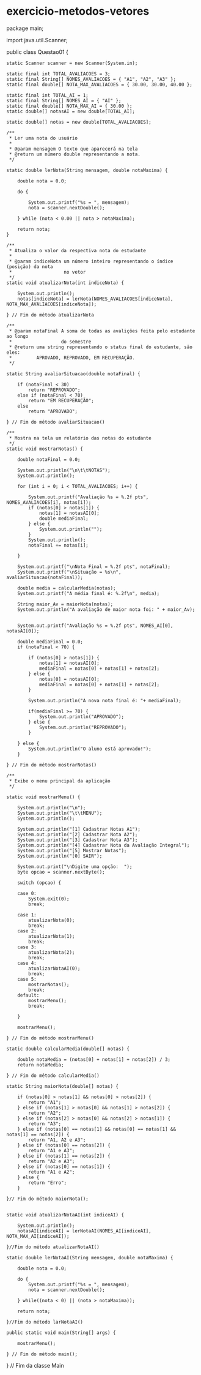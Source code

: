 # exercicio-metodos-vetores

package main;

import java.util.Scanner;

public class Questao01 {

	static Scanner scanner = new Scanner(System.in);

	static final int TOTAL_AVALIACOES = 3;
	static final String[] NOMES_AVALIACOES = { "A1", "A2", "A3" };
	static final double[] NOTA_MAX_AVALIACOES = { 30.00, 30.00, 40.00 };

	static final int TOTAL_AI = 1;
	static final String[] NOMES_AI = { "AI" };
	static final double[] NOTA_MAX_AI = { 30.00 };
	static double[] notasAI = new double[TOTAL_AI];
	
	static double[] notas = new double[TOTAL_AVALIACOES];

	/**
	 * Ler uma nota do usuário
	 * 
	 * @param mensagem O texto que aparecerá na tela
	 * @return um número double representando a nota.
	 */

	static double lerNota(String mensagem, double notaMaxima) {

		double nota = 0.0;

		do {

			System.out.printf("%s = ", mensagem);
			nota = scanner.nextDouble();

		} while (nota < 0.00 || nota > notaMaxima);

		return nota;
	}

	/**
	 * Atualiza o valor da respectiva nota do estudante
	 * 
	 * @param indiceNota um número inteiro representando o índice (posição) da nota
	 *                   no vetor
	 */
	static void atualizarNota(int indiceNota) {

		System.out.println();
		notas[indiceNota] = lerNota(NOMES_AVALIACOES[indiceNota], NOTA_MAX_AVALIACOES[indiceNota]);

	} // Fim do método atualizarNota

	/**
	 * @param notaFinal A soma de todas as avalições feita pelo estudante ao longo
	 *                  do semestre
	 * @return uma string representando o status final do estudante, são eles:
	 *         APROVADO, REPROVADO, EM RECUPERAÇÃO.
	 */
	
	static String avaliarSituacao(double notaFinal) {

		if (notaFinal < 30)
			return "REPROVADO";
		else if (notaFinal < 70)
			return "EM RECUPERAÇÃO";
		else
			return "APROVADO";

	} // Fim do método avaliarSituacao()

	/**
	 * Mostra na tela um relatório das notas do estudante
	 */
	static void mostrarNotas() {

		double notaFinal = 0.0;

		System.out.println("\n\t\tNOTAS");
		System.out.println();

		for (int i = 0; i < TOTAL_AVALIACOES; i++) {

			System.out.printf("Avaliação %s = %.2f pts", NOMES_AVALIACOES[i], notas[i]);
			if (notas[0] > notas[1]) {
				notas[1] = notasAI[0];
				double mediaFinal;
			} else {
				System.out.println("");
			}
			System.out.println();
			notaFinal += notas[i];

		}

		System.out.printf("\nNota Final = %.2f pts", notaFinal);
		System.out.printf("\nSituação = %s\n", avaliarSituacao(notaFinal));

		double media = calcularMedia(notas);
		System.out.printf("A média final é: %.2f\n", media);

		String maior_Av = maiorNota(notas);
		System.out.println("A avaliação de maior nota foi: " + maior_Av);
		

		System.out.printf("Avaliação %s = %.2f pts", NOMES_AI[0], notasAI[0]);
		
		double mediaFinal = 0.0;
        if (notaFinal < 70) {

            if (notas[0] > notas[1]) {
                notas[1] = notasAI[0];
                mediaFinal = notas[0] + notas[1] + notas[2];
            } else {
                notas[0] = notasAI[0];
                mediaFinal = notas[0] + notas[1] + notas[2];
            }

            System.out.println("A nova nota final é: "+ mediaFinal);

            if(mediaFinal >= 70) {
                System.out.println("APROVADO");
            } else {
                System.out.println("REPROVADO");
            } 

        } else {
            System.out.println("O aluno está aprovado!");
        }

	} // Fim do método mostrarNotas()

	/**
	 * Exibe o menu principal da aplicação
	 */

	static void mostrarMenu() {

		System.out.println("\n");
		System.out.println("\t\tMENU");
		System.out.println();

		System.out.println("[1] Cadastrar Notas A1");
		System.out.println("[2] Cadastrar Nota A2");
		System.out.println("[3] Cadastrar Nota A3");
		System.out.println("[4] Cadastrar Nota da Avaliação Integral");
		System.out.println("[5] Mostrar Notas");
		System.out.println("[0] SAIR");

		System.out.print("\nDigite uma opção:  ");
		byte opcao = scanner.nextByte();

		switch (opcao) {

		case 0:
			System.exit(0);
			break;

		case 1:
			atualizarNota(0);
			break;
		case 2:
			atualizarNota(1);
			break;
		case 3:
			atualizarNota(2);
			break;
		case 4:
			atualizarNotaAI(0);
			break;
		case 5:
			mostrarNotas();
			break;
		default:
			mostrarMenu();
			break;

		}

		mostrarMenu();

	} // Fim do método mostrarMenu()

	static double calcularMedia(double[] notas) {

		double notaMedia = (notas[0] + notas[1] + notas[2]) / 3;
		return notaMedia;

	} // Fim do método calcularMedia()

	static String maiorNota(double[] notas) {

		if (notas[0] > notas[1] && notas[0] > notas[2]) {
			return "A1";
		} else if (notas[1] > notas[0] && notas[1] > notas[2]) {
			return "A2";
		} else if (notas[2] > notas[0] && notas[2] > notas[1]) {
			return "A3";
		} else if (notas[0] == notas[1] && notas[0] == notas[1] && notas[1] == notas[2]) {
			return "A1, A2 e A3";
		} else if (notas[0] == notas[2]) {
			return "A1 e A3";
		} else if (notas[1] == notas[2]) {
			return "A2 e A3";
		} else if (notas[0] == notas[1]) {
			return "A1 e A2";
		} else {
			return "Erro";
		}

	}// Fim do método maiorNota();
	
	
	static void atualizarNotaAI(int indiceAI) {
		
		System.out.println();
		notasAI[indiceAI] = lerNotaAI(NOMES_AI[indiceAI], NOTA_MAX_AI[indiceAI]);
		
	}//Fim do método atualizarNotaAI()
	
	static double lerNotaAI(String mensagem, double notaMaxima) {
		
		double nota = 0.0;
		
		do {
			System.out.printf("%s = ", mensagem);
			nota = scanner.nextDouble();
			
		} while((nota < 0) || (nota > notaMaxima));
		
		return nota;
		 
	}//Fim do método larNotaAI()

	public static void main(String[] args) {

		mostrarMenu();

	} // Fim do método main();

} // Fim da classe Main

